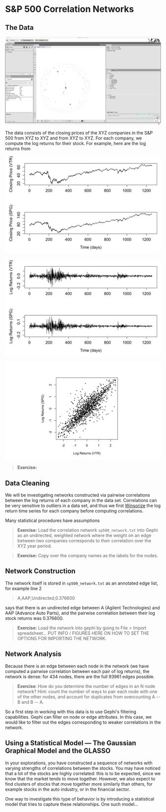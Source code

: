 # S&P 500 Correlation Networks

## The Data

![Demo stock data](https://raw.githubusercontent.com/ddarmon/sfinsc-day1/master/graphics/demo-gephi-workspace.png)

The data consists of the closing prices of the XYZ companies in the S&P 500 from XYZ to XYZ and from XYZ to XYZ. For each company, we compute the log returns for their stock. For example, here are the log returns from 

<p align="center">
<img src="https://raw.githubusercontent.com/ddarmon/sfinsc-day1/master/graphics/stocks-raw-max-corr.png">
</p>

<p align="center">
<img src="https://raw.githubusercontent.com/ddarmon/sfinsc-day1/master/graphics/stocks-logreturn-max-corr.png">
</p>

<p align="center">
<img src="https://raw.githubusercontent.com/ddarmon/sfinsc-day1/master/graphics/stocks-corrplot-max-corr.png">
</p>

> **Exercise:**

## Data Cleaning

We will be investigating networks constructed via pairwise correlations between the log returns of each company in the data set. Correlations can be very sensitive to outliers in a data set, and thus we first [Winsorize](https://en.wikipedia.org/wiki/Winsorizing) the log return time series for each company before computing correlations.

Many statistical procedures have assumptions 

> **Exercise:** Load the correlation network ``sp500_network.txt`` into Gephi as an undirected, weighted network where the weight on an edge between two companies corresponds to their correlation over the XYZ year period.

> **Exercise:** Copy over the company names as the labels for the nodes.

## Network Construction

The network itself is stored in ``sp500_network.txt`` as an annotated edge list, for example line 2

> A,AAP,Undirected,0.376600

says that there is an undirected edge between A (Agilent Technologies)  and AAP (Advance Auto Parts), and the pairwise correlation between their log stock returns was 0.376600.

> **Exercise:** Load the network into gephi by going to File > Import spreadsheet... PUT INFO / FIGURES HERE ON HOW TO SET THE OPTIONS FOR IMPORTING THE NETWORK.

## Network Analysis

Because there is an edge between each node in the network (we have computed a pairwise correlation between each pair of log returns), the network is dense: for 434 nodes, there are the full 93961 edges possible.

> **Exercise**: How do you determine the number of edges in an N node network? Hint: count the number of ways to pair each node with one of the other nodes, and account for duplicates from overcounting A -- B and B -- A.

So a first step in working with this data is to use Gephi's filtering capabilities. Gephi can filter on node or edge attributes. In this case, we would like to filter out the edges corresponding to weaker correlations in the network.

## Using a Statistical Model &mdash; The Gaussian Graphical Model and the GLASSO

In your explorations, you have constructed a sequence of networks with varying strengths of correlations between the stocks. You may have noticed that a lot of the stocks are highly correlated: this is to be expected, since we know that the market tends to move together. However, we also expect to find clusters of stocks that move together more similarly than others, for example stocks in the auto industry, or in the financial sector.

One way to investigate this type of behavior is by introducing a statistical model that tries to capture these relationships. One such model...